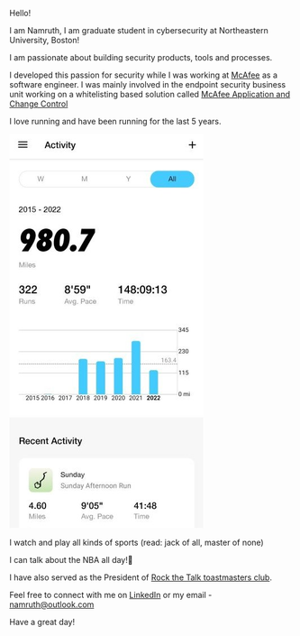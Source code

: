 Hello!

I am Namruth, I am graduate student in cybersecurity at Northeastern University, Boston!

I am passionate about building security products, tools and processes. 

I developed this passion for security while I was working at [McAfee](https://www.mcafee.com/) as a software engineer. 
I was mainly involved in the endpoint security business unit working on a whitelisting based solution called [McAfee Application and Change Control](https://www.mcafee.com/enterprise/en-us/products/application-change-control.html)  

I love running and have been running for the last 5 years. 

![Running progress](/images/Running1.jpg) 

I watch and play all kinds of sports (read: jack of all, master of none)

I can talk about the NBA all day!🏀

I have also served as the President of [Rock the Talk toastmasters club](https://www.toastmasters.org/Find-a-Club/05843268-rock-the-talk). 

Feel free to connect with me on [LinkedIn](https://www.linkedin.com/in/namruth-reddy/) or my email - namruth@outlook.com

Have a great day!
